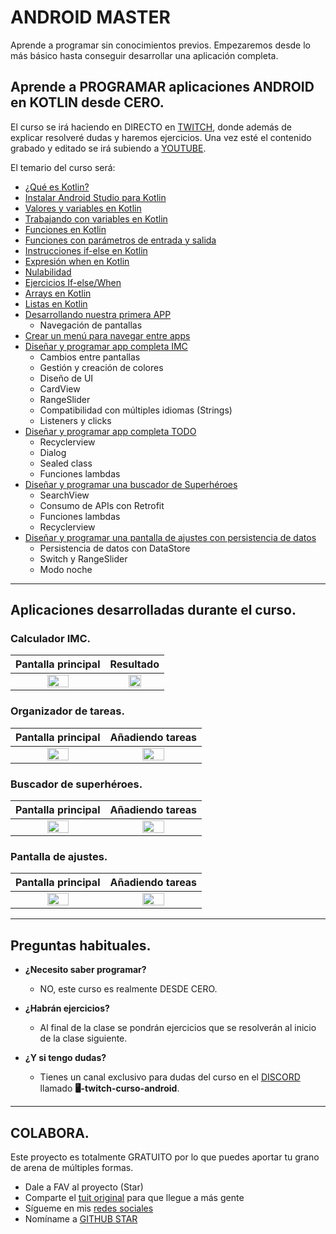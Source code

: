 # ANDROID MASTER

<p align="center">
<a href="https://youtu.be/vJapzH_46a8"></center></a></p>


Aprende a programar sin conocimientos previos. Empezaremos desde lo más básico hasta conseguir desarrollar una aplicación completa.

## Aprende a PROGRAMAR aplicaciones ANDROID en KOTLIN desde CERO.

El curso se irá haciendo en DIRECTO en [TWITCH](https://www.twitch.tv/aristidevs), donde además de explicar resolveré dudas y haremos ejercicios. Una vez esté el contenido grabado y editado se irá subiendo a [YOUTUBE](https://www.youtube.com/@aristidevs). 

El temario del curso será: 
<br />
- [¿Qué es Kotlin?](https://youtu.be/vJapzH_46a8)
- [Instalar Android Studio para Kotlin](https://youtu.be/vJapzH_46a8?t=200)
- [Valores y variables en Kotlin](https://youtu.be/vJapzH_46a8?t=1097)
- [Trabajando con variables en Kotlin](https://youtu.be/vJapzH_46a8?t=2275)
- [Funciones en Kotlin](https://youtu.be/vJapzH_46a8?t=3128)
- [Funciones con parámetros de entrada y salida](https://youtu.be/vJapzH_46a8?t=3699)
- [Instrucciones if-else en Kotlin](https://youtu.be/vJapzH_46a8?t=4428)
- [Expresión when en Kotlin](https://youtu.be/vJapzH_46a8?t=6334)
- [Nulabilidad](https://youtu.be/vJapzH_46a8?t=7666)
- [Ejercicios If-else/When](https://youtu.be/vJapzH_46a8?t=8097)
- [Arrays en Kotlin](https://youtu.be/vJapzH_46a8?t=9141)
- [Listas en Kotlin](https://youtu.be/vJapzH_46a8?t=10165)
- [Desarrollando nuestra primera APP](https://youtu.be/vJapzH_46a8?t=11200)
  - Navegación de pantallas
- [Crear un menú para navegar entre apps](https://youtu.be/vJapzH_46a8?t=14874)
- [Diseñar y programar app completa IMC](https://youtu.be/vJapzH_46a8?t=15773)
  - Cambios entre pantallas
  - Gestión y creación de colores
  - Diseño de UI
  - CardView
  - RangeSlider
  - Compatibilidad con múltiples idiomas (Strings)
  - Listeners y clicks
- [Diseñar y programar app completa TODO](https://youtu.be/vJapzH_46a8?t=23805)
  - Recyclerview
  - Dialog
  - Sealed class
  - Funciones lambdas
- [Diseñar y programar una buscador de Superhéroes](https://youtu.be/ndqIqh6joGA?t=9)
  - SearchView
  - Consumo de APIs con Retrofit
  - Funciones lambdas
  - Recyclerview
- [Diseñar y programar una pantalla de ajustes con persistencia de datos](https://youtu.be/ndqIqh6joGA?t=10446)
  - Persistencia de datos con DataStore
  - Switch y RangeSlider
  - Modo noche


---

## Aplicaciones desarrolladas durante el curso.

### Calculador IMC.

|                               Pantalla principal                               |                                   Resultado                                    |
|:------------------------------------------------------------------------------:|:------------------------------------------------------------------------------:|
|  <img src="https://i.imgur.com/F6rSzsI.png" style="height: 50%; width:50%;"/>  |  <img src="https://i.imgur.com/lH1NBas.png" style="height: 50%; width:50%;"/>  |

### Organizador de tareas.

|                              Pantalla principal                              |                               Añadiendo tareas                               |
|:----------------------------------------------------------------------------:|:----------------------------------------------------------------------------:|
| <img src="https://i.imgur.com/uvVh4Q9.png" style="height: 50%; width:50%;"/> | <img src="https://i.imgur.com/GhHuj6c.png" style="height: 50%; width:50%;"/> |

### Buscador de superhéroes.

|                              Pantalla principal                              |                               Añadiendo tareas                               |
|:----------------------------------------------------------------------------:|:----------------------------------------------------------------------------:|
| <img src="https://i.imgur.com/XNwTHjy.png" style="height: 50%; width:50%;"/> | <img src="https://i.imgur.com/xYOssJf.png" style="height: 50%; width:50%;"/> |

### Pantalla de ajustes.

|                              Pantalla principal                              |                               Añadiendo tareas                               |
|:----------------------------------------------------------------------------:|:----------------------------------------------------------------------------:|
| <img src="https://i.imgur.com/HnYQIew.png" style="height: 50%; width:50%;"/> | <img src="https://i.imgur.com/p1Yn1gt.png" style="height: 50%; width:50%;"/> |

---

## Preguntas habituales.

* **¿Necesito saber programar?**
	* NO, este curso es realmente DESDE CERO.

* **¿Habrán ejercicios?**
	* Al final de la clase se pondrán ejercicios que se resolverán al inicio de la clase siguiente.

* **¿Y si tengo dudas?**
    * Tienes un canal exclusivo para dudas del curso en el [DISCORD](https://discord.com/invite/SVBExkcGyV?fbclid=IwAR02ojS9ErZfGhl3DQjEZHoX92LX8WWj98JYLVAn7OgMXVrrtf86kfYtvhE) llamado **🖥-twitch-curso-android**.

---

## COLABORA.

Este proyecto es totalmente GRATUITO por lo que puedes aportar tu grano de arena de múltiples formas.

- Dale a FAV al proyecto (Star)
- Comparte el [tuit original](https://twitter.com/AristiDevs/status/1598613278430633984) para que llegue a más gente
- Sígueme en mis [redes sociales](https://aristi.dev)
- Nomíname a [GITHUB STAR](https://stars.github.com/nominate/)
